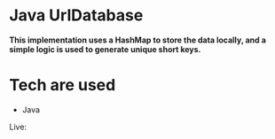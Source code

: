 # Java UrlDatabase
**This implementation uses a HashMap to store the data locally, and a simple logic is used to generate unique short keys.**

# Tech are used
- Java

<p>Live: <a style=" text-decoration:none;"   href=""
